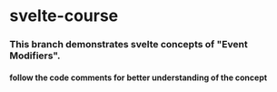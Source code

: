 # svelte-course

### This branch demonstrates svelte concepts of "Event Modifiers". 
#### follow the code comments for better understanding of the concept
